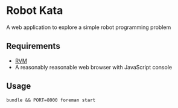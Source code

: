 Robot Kata
==========

A web application to explore a simple robot programming problem

Requirements
------------

  * [RVM](https://rvm.io)
  * A reasonably reasonable web browser with JavaScript console

Usage
-----

    bundle && PORT=8000 foreman start
